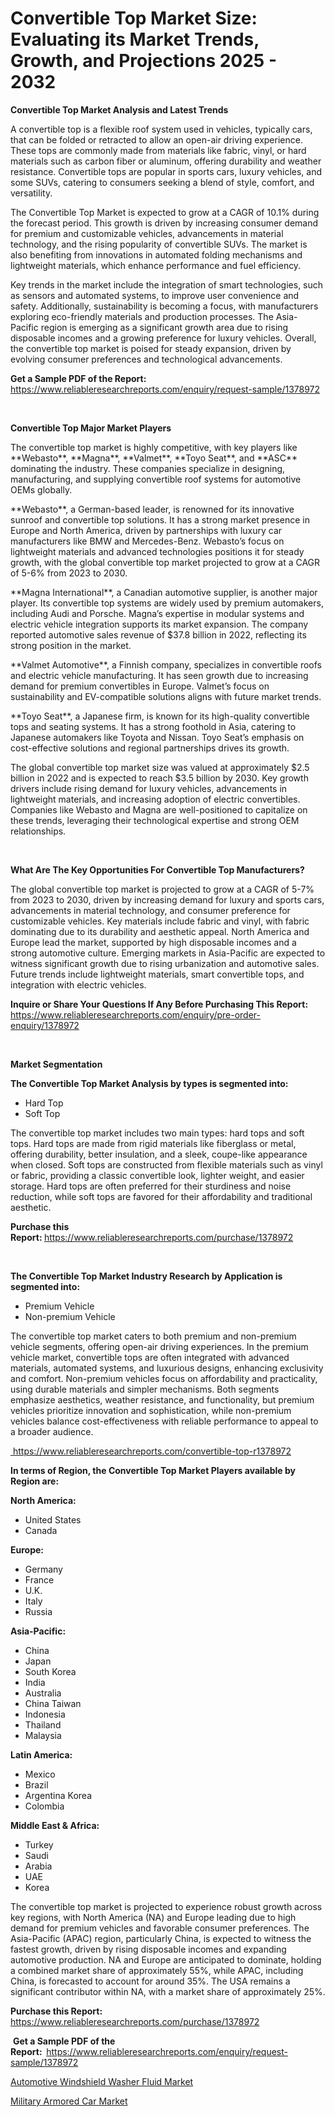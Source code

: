 <p><h1>Convertible Top Market Size: Evaluating its Market Trends, Growth, and Projections 2025 - 2032</h1></p><p><strong>Convertible Top Market Analysis and Latest Trends</strong></p>
<p><p>A convertible top is a flexible roof system used in vehicles, typically cars, that can be folded or retracted to allow an open-air driving experience. These tops are commonly made from materials like fabric, vinyl, or hard materials such as carbon fiber or aluminum, offering durability and weather resistance. Convertible tops are popular in sports cars, luxury vehicles, and some SUVs, catering to consumers seeking a blend of style, comfort, and versatility.</p><p>The Convertible Top Market is expected to grow at a CAGR of 10.1% during the forecast period. This growth is driven by increasing consumer demand for premium and customizable vehicles, advancements in material technology, and the rising popularity of convertible SUVs. The market is also benefiting from innovations in automated folding mechanisms and lightweight materials, which enhance performance and fuel efficiency.</p><p>Key trends in the market include the integration of smart technologies, such as sensors and automated systems, to improve user convenience and safety. Additionally, sustainability is becoming a focus, with manufacturers exploring eco-friendly materials and production processes. The Asia-Pacific region is emerging as a significant growth area due to rising disposable incomes and a growing preference for luxury vehicles. Overall, the convertible top market is poised for steady expansion, driven by evolving consumer preferences and technological advancements.</p></p>
<p><strong>Get a Sample PDF of the Report:&nbsp;</strong> <a href="https://www.reliableresearchreports.com/enquiry/request-sample/1378972?utm_campaign=40&utm_medium=2&utm_source=Github&utm_content=ia&utm_term=23012025&utm_id=convertible-top">https://www.reliableresearchreports.com/enquiry/request-sample/1378972</a></p>
<p>&nbsp;</p>
<p><strong>Convertible Top Major Market Players</strong></p>
<p><p>The convertible top market is highly competitive, with key players like **Webasto**, **Magna**, **Valmet**, **Toyo Seat**, and **ASC** dominating the industry. These companies specialize in designing, manufacturing, and supplying convertible roof systems for automotive OEMs globally.</p><p>**Webasto**, a German-based leader, is renowned for its innovative sunroof and convertible top solutions. It has a strong market presence in Europe and North America, driven by partnerships with luxury car manufacturers like BMW and Mercedes-Benz. Webasto’s focus on lightweight materials and advanced technologies positions it for steady growth, with the global convertible top market projected to grow at a CAGR of 5-6% from 2023 to 2030.</p><p>**Magna International**, a Canadian automotive supplier, is another major player. Its convertible top systems are widely used by premium automakers, including Audi and Porsche. Magna’s expertise in modular systems and electric vehicle integration supports its market expansion. The company reported automotive sales revenue of $37.8 billion in 2022, reflecting its strong position in the market.</p><p>**Valmet Automotive**, a Finnish company, specializes in convertible roofs and electric vehicle manufacturing. It has seen growth due to increasing demand for premium convertibles in Europe. Valmet’s focus on sustainability and EV-compatible solutions aligns with future market trends.</p><p>**Toyo Seat**, a Japanese firm, is known for its high-quality convertible tops and seating systems. It has a strong foothold in Asia, catering to Japanese automakers like Toyota and Nissan. Toyo Seat’s emphasis on cost-effective solutions and regional partnerships drives its growth.</p><p>The global convertible top market size was valued at approximately $2.5 billion in 2022 and is expected to reach $3.5 billion by 2030. Key growth drivers include rising demand for luxury vehicles, advancements in lightweight materials, and increasing adoption of electric convertibles. Companies like Webasto and Magna are well-positioned to capitalize on these trends, leveraging their technological expertise and strong OEM relationships.</p></p>
<p>&nbsp;</p>
<p><strong>What Are The Key Opportunities For Convertible Top Manufacturers?</strong></p>
<p><p>The global convertible top market is projected to grow at a CAGR of 5-7% from 2023 to 2030, driven by increasing demand for luxury and sports cars, advancements in material technology, and consumer preference for customizable vehicles. Key materials include fabric and vinyl, with fabric dominating due to its durability and aesthetic appeal. North America and Europe lead the market, supported by high disposable incomes and a strong automotive culture. Emerging markets in Asia-Pacific are expected to witness significant growth due to rising urbanization and automotive sales. Future trends include lightweight materials, smart convertible tops, and integration with electric vehicles.</p></p>
<p><strong>Inquire or Share Your Questions If Any Before Purchasing This Report:</strong> <a href="https://www.reliableresearchreports.com/enquiry/pre-order-enquiry/1378972?utm_campaign=40&utm_medium=2&utm_source=Github&utm_content=ia&utm_term=23012025&utm_id=convertible-top">https://www.reliableresearchreports.com/enquiry/pre-order-enquiry/1378972</a></p>
<p>&nbsp;</p>
<p><strong>Market Segmentation</strong></p>
<p><strong>The Convertible Top Market Analysis by types is segmented into:</strong></p>
<p><ul><li>Hard Top</li><li>Soft Top</li></ul></p>
<p><p>The convertible top market includes two main types: hard tops and soft tops. Hard tops are made from rigid materials like fiberglass or metal, offering durability, better insulation, and a sleek, coupe-like appearance when closed. Soft tops are constructed from flexible materials such as vinyl or fabric, providing a classic convertible look, lighter weight, and easier storage. Hard tops are often preferred for their sturdiness and noise reduction, while soft tops are favored for their affordability and traditional aesthetic.</p></p>
<p><strong>Purchase this Report:&nbsp;</strong><a href="https://www.reliableresearchreports.com/purchase/1378972?utm_campaign=40&utm_medium=2&utm_source=Github&utm_content=ia&utm_term=23012025&utm_id=convertible-top">https://www.reliableresearchreports.com/purchase/1378972</a></p>
<p>&nbsp;</p>
<p><strong>The Convertible Top Market Industry Research by Application is segmented into:</strong></p>
<p><ul><li>Premium Vehicle</li><li>Non-premium Vehicle</li></ul></p>
<p><p>The convertible top market caters to both premium and non-premium vehicle segments, offering open-air driving experiences. In the premium vehicle market, convertible tops are often integrated with advanced materials, automated systems, and luxurious designs, enhancing exclusivity and comfort. Non-premium vehicles focus on affordability and practicality, using durable materials and simpler mechanisms. Both segments emphasize aesthetics, weather resistance, and functionality, but premium vehicles prioritize innovation and sophistication, while non-premium vehicles balance cost-effectiveness with reliable performance to appeal to a broader audience.</p></p>
<p><a href="https://www.reliableresearchreports.com/convertible-top-r1378972?utm_campaign=40&utm_medium=2&utm_source=Github&utm_content=ia&utm_term=23012025&utm_id=convertible-top">&nbsp;https://www.reliableresearchreports.com/convertible-top-r1378972</a></p>
<p><strong>In terms of Region, the Convertible Top Market Players available by Region are:</strong></p>
<p>
    <p> <strong> North America: </strong>
        <ul>
            <li>United States</li>
            <li>Canada</li>
        </ul>
        </p> 
    <p> <strong> Europe: </strong>
        <ul>
            <li>Germany</li>
            <li>France</li>
            <li>U.K.</li>
            <li>Italy</li>
            <li>Russia</li>
        </ul>
        </p> 
    <p> <strong> Asia-Pacific: </strong>
        <ul>
            <li>China</li>
            <li>Japan</li>
            <li>South Korea</li>
            <li>India</li>
            <li>Australia</li>
            <li>China Taiwan</li>
            <li>Indonesia</li>
            <li>Thailand</li>
            <li>Malaysia</li>
        </ul>
        </p> 
    <p> <strong> Latin America: </strong>
        <ul>
            <li>Mexico</li>
            <li>Brazil</li>
            <li>Argentina Korea</li>
            <li>Colombia</li>
        </ul>
        </p> 
    <p> <strong> Middle East & Africa: </strong>
        <ul>
            <li>Turkey</li>
            <li>Saudi</li>
            <li>Arabia</li>
            <li>UAE</li>
            <li>Korea</li>
        </ul>
    </p>
    </p>
<p><p>The convertible top market is projected to experience robust growth across key regions, with North America (NA) and Europe leading due to high demand for premium vehicles and favorable consumer preferences. The Asia-Pacific (APAC) region, particularly China, is expected to witness the fastest growth, driven by rising disposable incomes and expanding automotive production. NA and Europe are anticipated to dominate, holding a combined market share of approximately 55%, while APAC, including China, is forecasted to account for around 35%. The USA remains a significant contributor within NA, with a market share of approximately 25%.</p></p>
<p><strong>Purchase this Report: </strong><a href="https://www.reliableresearchreports.com/purchase/1378972?utm_campaign=40&utm_medium=2&utm_source=Github&utm_content=ia&utm_term=23012025&utm_id=convertible-top">https://www.reliableresearchreports.com/purchase/1378972</a></p>
<p>&nbsp;<strong>Get a Sample PDF of the Report:&nbsp;&nbsp;</strong><a href="https://www.reliableresearchreports.com/enquiry/request-sample/1378972?utm_campaign=40&utm_medium=2&utm_source=Github&utm_content=ia&utm_term=23012025&utm_id=convertible-top">https://www.reliableresearchreports.com/enquiry/request-sample/1378972</a></p>
<p><strong></strong></p>
<p><p><a href="https://github.com/hartsockdonnette82/Market-Research-Report-List-1/blob/main/automotive-windshield-washer-fluid-market.md?utm_campaign=40&utm_medium=2&utm_source=Github&utm_content=ia&utm_term=23012025&utm_id=convertible-top">Automotive Windshield Washer Fluid Market</a></p><p><a href="https://github.com/jawelling7979/Market-Research-Report-List-1/blob/main/military-armored-car-market.md?utm_campaign=40&utm_medium=2&utm_source=Github&utm_content=ia&utm_term=23012025&utm_id=convertible-top">Military Armored Car Market</a></p></p>